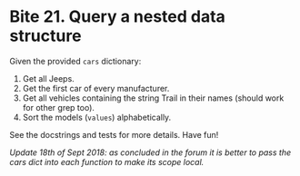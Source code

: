 # Bite 21. Query a nested data structure

Given the provided `cars` dictionary:

1. Get all Jeeps.
2. Get the first car of every manufacturer.
3. Get all vehicles containing the string Trail in their names (should work for other grep too).
4. Sort the models (`values`) alphabetically.

See the docstrings and tests for more details. Have fun!

_Update 18th of Sept 2018: as concluded in the forum it is better to pass the cars dict into each function to make its scope local._